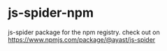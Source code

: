 # js-spider-npm
js-spider package for the npm registry. check out on https://www.npmjs.com/package/@ayast/js-spider
